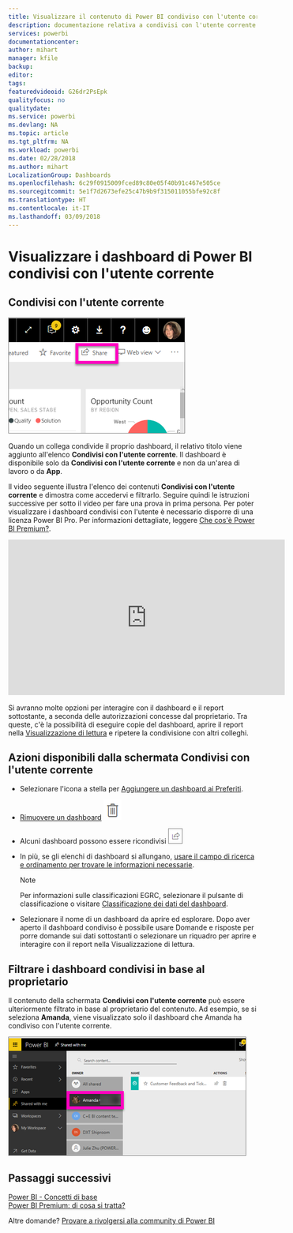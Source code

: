```yaml
---
title: Visualizzare il contenuto di Power BI condiviso con l'utente corrente
description: documentazione relativa a condivisi con l'utente corrente in Power BI
services: powerbi
documentationcenter: 
author: mihart
manager: kfile
backup: 
editor: 
tags: 
featuredvideoid: G26dr2PsEpk
qualityfocus: no
qualitydate: 
ms.service: powerbi
ms.devlang: NA
ms.topic: article
ms.tgt_pltfrm: NA
ms.workload: powerbi
ms.date: 02/28/2018
ms.author: mihart
LocalizationGroup: Dashboards
ms.openlocfilehash: 6c29f0915009fced89c80e05f40b91c467e505ce
ms.sourcegitcommit: 5e1f7d2673efe25c47b9b9f315011055bfe92c8f
ms.translationtype: HT
ms.contentlocale: it-IT
ms.lasthandoff: 03/09/2018
---
```

# <a name="display-the-power-bi-dashboards-that-have-been-shared-with-me"></a>Visualizzare i dashboard di Power BI condivisi con l'utente corrente
## <a name="shared-with-me"></a>Condivisi con l'utente corrente
![Icona di condivisione](media/service-shared-with-me/power-bi-share-dash.png)

Quando un collega condivide il proprio dashboard, il relativo titolo viene aggiunto all'elenco **Condivisi con l'utente corrente**. Il dashboard è disponibile solo da **Condivisi con l'utente corrente** e non da un'area di lavoro o da **App**.

Il video seguente illustra l'elenco dei contenuti **Condivisi con l'utente corrente** e dimostra come accedervi e filtrarlo. Seguire quindi le istruzioni successive per sotto il video per fare una prova in prima persona. Per poter visualizzare i dashboard condivisi con l'utente è necessario disporre di una licenza Power BI Pro. Per informazioni dettagliate, leggere [Che cos'è Power BI Premium?](service-premium.md).

<iframe width="560" height="315" src="https://www.youtube.com/embed/G26dr2PsEpk" frameborder="0" allowfullscreen></iframe>

Si avranno molte opzioni per interagire con il dashboard e il report sottostante, a seconda delle autorizzazioni concesse dal proprietario. Tra queste, c'è la possibilità di eseguire copie del dashboard, aprire il report nella [Visualizzazione di lettura](service-reading-view-and-editing-view.md) e ripetere la condivisione con altri colleghi.

## <a name="actions-available-from-the-shared-with-me-screen"></a>Azioni disponibili dalla schermata **Condivisi con l'utente corrente**
* Selezionare l'icona a stella per [Aggiungere un dashboard ai Preferiti](service-dashboard-favorite.md).
* [Rimuovere un dashboard](service-delete.md) ![Icona a forma di cestino](media/service-shared-with-me/power-bi-delete-icon.png)
* Alcuni dashboard possono essere ricondivisi  ![Icona di condivisione](media/service-shared-with-me/power-bi-share-icon-new.png)
* In più, se gli elenchi di dashboard si allungano, [usare il campo di ricerca e ordinamento per trovare le informazioni necessarie](service-navigation-search-filter-sort.md).
  
  > [!NOTE]
  > Per informazioni sulle classificazioni EGRC, selezionare il pulsante di classificazione o visitare [Classificazione dei dati del dashboard](service-data-classification.md).
  > 
  > 
* Selezionare il nome di un dashboard da aprire ed esplorare. Dopo aver aperto il dashboard condiviso è possibile usare Domande e risposte per porre domande sui dati sottostanti o selezionare un riquadro per aprire e interagire con il report nella Visualizzazione di lettura.

## <a name="filter-shared-dashboards-by-owner"></a>Filtrare i dashboard condivisi in base al proprietario
Il contenuto della schermata **Condivisi con l'utente corrente** può essere ulteriormente filtrato in base al proprietario del contenuto. Ad esempio, se si seleziona **Amanda**, viene visualizzato solo il dashboard che Amanda ha condiviso con l'utente corrente.

![Dashboard filtrato per proprietario](media/service-shared-with-me/power-bi-owner.png)

## <a name="next-steps"></a>Passaggi successivi
[Power BI - Concetti di base](service-basic-concepts.md)  
[Power BI Premium: di cosa si tratta?](service-premium.md)  

Altre domande? [Provare a rivolgersi alla community di Power BI](http://community.powerbi.com/)

